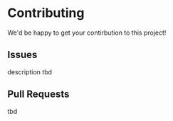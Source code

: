 # Contributing

We'd be happy to get your contirbution to this project!

## Issues

description tbd

## Pull Requests

tbd
